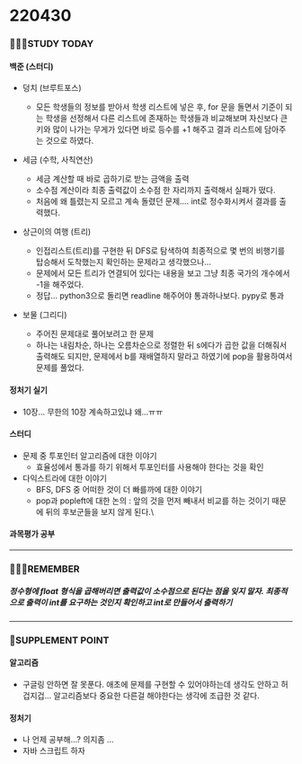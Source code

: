 # 220430

### 👨🏼‍🏫STUDY TODAY

#### 백준 (스터디)

- 덩치 (브루트포스)
  - 모든 학생들의 정보를 받아서 학생 리스트에 넣은 후, for 문을 돌면서 기준이 되는 학생을 선정해서 다른 리스트에 존재하는 학생들과 비교해보며 자신보다 큰 키와 많이 나가는 무게가 있다면 바로 등수를 +1 해주고 결과 리스트에 담아주는 것으로 하였다.
- 세금 (수학, 사칙연산)
  - 세금 계산할 때 바로 곱하기로 받는 금액을 출력
  - 소수점 계산이라 최종 출력값이 소수점 한 자리까지 출력해서 실패가 떴다.
  - 처음에 왜 틀렸는지 모르고 계속 돌렸던 문제.... int로 정수화시켜서 결과를 출력했다.

- 상근이의 여행 (트리)
  - 인접리스트(트리)를 구현한 뒤 DFS로 탐색하여 최종적으로 몇 번의 비행기를 탑승해서 도착했는지 확인하는 문제라고 생각했으나...
  - 문제에서 모든 트리가 연결되어 있다는 내용을 보고 그냥 최종 국가의 개수에서 -1을 해주었다.
  - 정답... python3으로 돌리면 readline 해주어야 통과하나보다. pypy로 통과

- 보물 (그리디)
  - 주어진 문제대로 풀어보려고 한 문제
  - 하나는 내림차순, 하나는 오름차순으로 정렬한 뒤 s에다가 곱한 값을 더해줘서 출력해도 되지만, 문제에서 b를 재배열하지 말라고 하였기에 pop을 활용하여서 문제를 풀었다.




#### 정처기 실기

- 10장... 무한의 10장 계속하고있냐 왜...ㅠㅠ

#### 

#### 스터디

- 문제 중 투포인터 알고리즘에 대한 이야기 
  - 효율성에서 통과를 하기 위해서 투포인터를 사용해야 한다는 것을 확인
- 다익스트라에 대한 이야기
  - BFS, DFS 중 어떠한 것이 더 빠를까에 대한 이야기
  - pop과 popleft에 대한 논의 : 앞의 것을 먼저 빼내서 비교를 하는 것이기 때문에 뒤의 후보군들을 보지 않게 된다.\



#### 과목평가 공부

---

### 💆🏼‍♂️REMEMBER

##### 정수형에 float 형식을 곱해버리면 출력값이 소수점으로 된다는 점을 잊지 말자. 최종적으로 출력이 int를 요구하는 것인지 확인하고 int로 만들어서 출력하기

---

### 💫SUPPLEMENT POINT

#### 알고리즘

- 구글링 안하면 잘 못푼다. 애초에 문제를 구현할 수 있어야하는데 생각도 안하고 허겁지겁... 알고리즘보다 중요한 다른걸 해야한다는 생각에 조급한 것 같다.



#### 정처기

- 나 언제 공부해...? 의지좀 ...
- 자바 스크립트 하자
